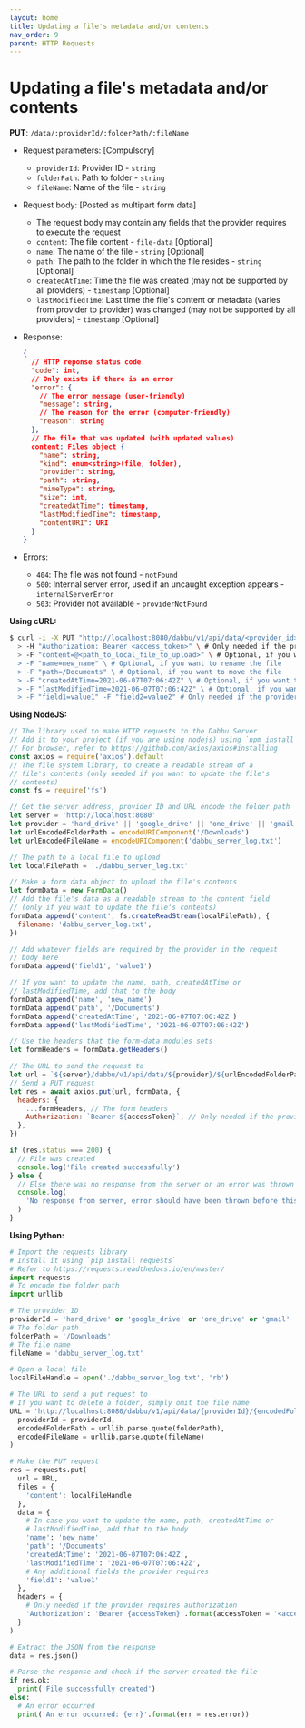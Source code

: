 ```yaml
---
layout: home
title: Updating a file's metadata and/or contents
nav_order: 9
parent: HTTP Requests
---
```


# Updating a file's metadata and/or contents

**PUT**: `/data/:providerId/:folderPath/:fileName`

- Request parameters: [Compulsory]

  - `providerId`: Provider ID - `string`
  - `folderPath`: Path to folder - `string`
  - `fileName`: Name of the file - `string`

- Request body: [Posted as multipart form data]

  - The request body may contain any fields that the provider requires to execute the request
  - `content`: The file content - `file-data` [Optional]
  - `name`: The name of the file - `string` [Optional]
  - `path`: The path to the folder in which the file resides - `string` [Optional]
  - `createdAtTime`: Time the file was created (may not be supported by all providers) - `timestamp` [Optional]
  - `lastModifiedTime`: Last time the file's content or metadata (varies from provider to provider) was changed (may not be supported by all providers) - `timestamp` [Optional]

- Response:

  ```json
  {
    // HTTP reponse status code
    "code": int,
    // Only exists if there is an error
    "error": {
      // The error message (user-friendly)
      "message": string,
      // The reason for the error (computer-friendly)
      "reason": string
    },
    // The file that was updated (with updated values)
    content: Files object {
      "name": string,
      "kind": enum<string>(file, folder),
      "provider": string,
      "path": string,
      "mimeType": string,
      "size": int,
      "createdAtTime": timestamp,
      "lastModifiedTime": timestamp,
      "contentURI": URI
    }
  }
  ```

- Errors:
  - `404`: The file was not found - `notFound`
  - `500`: Internal server error, used if an uncaught exception appears - `internalServerError`
  - `503`: Provider not available - `providerNotFound`

**Using cURL:**

```bash
$ curl -i -X PUT "http://localhost:8080/dabbu/v1/api/data/<provider_id>/<folder_path>/<file_name>/" \
  > -H "Authorization: Bearer <access_token>" \ # Only needed if the provider requires authorization
  > -F "content=@<path_to_local_file_to_upload>" \ # Optional, if you want to update the file's contents
  > -F "name=new_name" \ # Optional, if you want to rename the file
  > -F "path=/Documents" \ # Optional, if you want to move the file
  > -F "createdAtTime=2021-06-07T07:06:42Z" \ # Optional, if you want to update the createdAtTime of a file
  > -F "lastModifiedTime=2021-06-07T07:06:42Z" \ # Optional, if you want to update the lastModifiedTime of a file
  > -F "field1=value1" -F "field2=value2" # Only needed if the provider requires certain fields
```

**Using NodeJS:**

```js
// The library used to make HTTP requests to the Dabbu Server
// Add it to your project (if you are using nodejs) using `npm install axios`
// For browser, refer to https://github.com/axios/axios#installing
const axios = require('axios').default
// The file system library, to create a readable stream of a
// file's contents (only needed if you want to update the file's
// contents)
const fs = require('fs')

// Get the server address, provider ID and URL encode the folder path
let server = 'http://localhost:8080'
let provider = 'hard_drive' || 'google_drive' || 'one_drive' || 'gmail'
let urlEncodedFolderPath = encodeURIComponent('/Downloads')
let urlEncodedFileName = encodeURIComponent('dabbu_server_log.txt')

// The path to a local file to upload
let localFilePath = './dabbu_server_log.txt'

// Make a form data object to upload the file's contents
let formData = new FormData()
// Add the file's data as a readable stream to the content field
// (only if you want to update the file's contents)
formData.append('content', fs.createReadStream(localFilePath), {
  filename: 'dabbu_server_log.txt',
})

// Add whatever fields are required by the provider in the request
// body here
formData.append('field1', 'value1')

// If you want to update the name, path, createdAtTime or
// lastModifiedTime, add that to the body
formData.append('name', 'new_name')
formData.append('path', '/Documents')
formData.append('createdAtTime', '2021-06-07T07:06:42Z')
formData.append('lastModifiedTime', '2021-06-07T07:06:42Z')

// Use the headers that the form-data modules sets
let formHeaders = formData.getHeaders()

// The URL to send the request to
let url = `${server}/dabbu/v1/api/data/${provider}/${urlEncodedFolderPath}/${urlEncodedFileName}`
// Send a PUT request
let res = await axios.put(url, formData, {
  headers: {
    ...formHeaders, // The form headers
    Authorization: `Bearer ${accessToken}`, // Only needed if the provider requires authorization
  },
})

if (res.status === 200) {
  // File was created
  console.log('File created successfully')
} else {
  // Else there was no response from the server or an error was thrown
  console.log(
    'No response from server, error should have been thrown before this'
  )
}
```

**Using Python:**

```py
# Import the requests library
# Install it using `pip install requests`
# Refer to https://requests.readthedocs.io/en/master/
import requests
# To encode the folder path
import urllib

# The provider ID
providerId = 'hard_drive' or 'google_drive' or 'one_drive' or 'gmail'
# The folder path
folderPath = '/Downloads'
# The file name
fileName = 'dabbu_server_log.txt'

# Open a local file
localFileHandle = open('./dabbu_server_log.txt', 'rb')

# The URL to send a put request to
# If you want to delete a folder, simply omit the file name
URL = 'http://localhost:8080/dabbu/v1/api/data/{providerId}/{encodedFolderPath}/{encodedFileName}'.format(
  providerId = providerId,
  encodedFolderPath = urllib.parse.quote(folderPath),
  encodedFileName = urllib.parse.quote(fileName)
)

# Make the PUT request
res = requests.put(
  url = URL,
  files = {
    'content': localFileHandle
  },
  data = {
    # In case you want to update the name, path, createdAtTime or
    # lastModifiedTime, add that to the body
    'name': 'new_name'
    'path': '/Documents'
    'createdAtTime': '2021-06-07T07:06:42Z',
    'lastModifiedTime': '2021-06-07T07:06:42Z',
    # Any additional fields the provider requires
    'field1': 'value1'
  },
  headers = {
    # Only needed if the provider requires authorization
    'Authorization': 'Bearer {accessToken}'.format(accessToken = '<access_token>')
  }
)

# Extract the JSON from the response
data = res.json()

# Parse the response and check if the server created the file
if res.ok:
  print('File successfully created')
else:
  # An error occurred
  print('An error occurred: {err}'.format(err = res.error))
```
